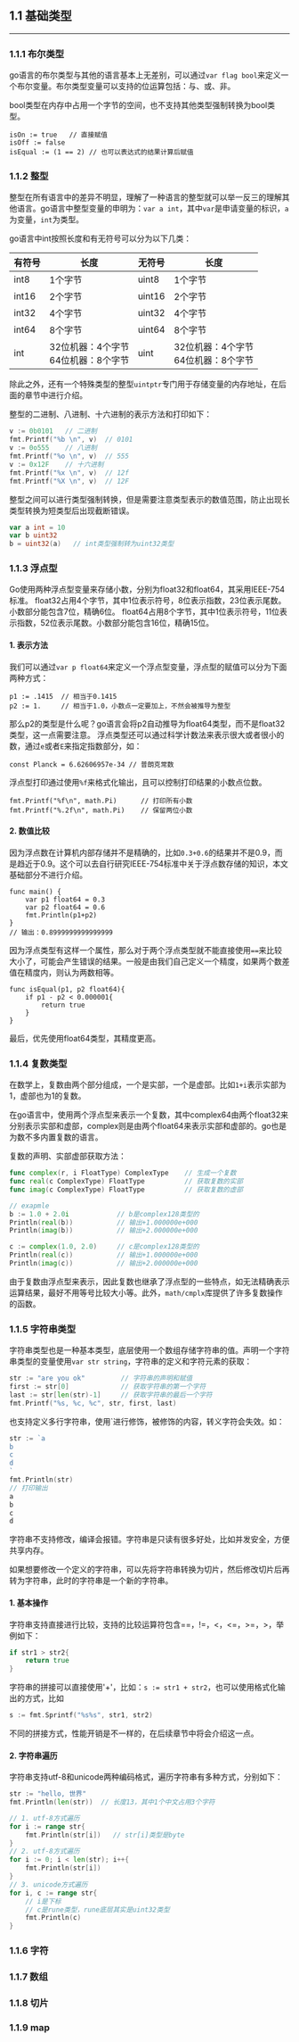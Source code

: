 ## 1.1 基础类型
---

### 1.1.1 布尔类型

go语言的布尔类型与其他的语言基本上无差别，可以通过`var flag bool`来定义一个布尔变量。布尔类型变量可以支持的位运算包括：与、或、非。

bool类型在内存中占用一个字节的空间，也不支持其他类型强制转换为bool类型。

```
isOn := true   // 直接赋值
isOff := false
isEqual := (1 == 2) // 也可以表达式的结果计算后赋值
```

### 1.1.2 整型

整型在所有语言中的差异不明显，理解了一种语言的整型就可以举一反三的理解其他语言。go语言中整型变量的申明为：`var a int`，其中`var`是申请变量的标识，`a`为变量，`int`为类型。

go语言中int按照长度和有无符号可以分为以下几类：

| 有符号 | 长度                                     | 无符号 | 长度                                     |
| ------ | ---------------------------------------- | ------ | ---------------------------------------- |
| int8   | 1个字节                                  | uint8  | 1个字节                                  |
| int16  | 2个字节                                  | uint16 | 2个字节                                  |
| int32  | 4个字节                                  | uint32 | 4个字节                                  |
| int64  | 8个字节                                  | uint64 | 8个字节                                  |
| int    | 32位机器：4个字节<br />64位机器：8个字节 | uint   | 32位机器：4个字节<br />64位机器：8个字节 |

除此之外，还有一个特殊类型的整型`uintptr`专门用于存储变量的内存地址，在后面的章节中进行介绍。

整型的二进制、八进制、十六进制的表示方法和打印如下：

```go
v := 0b0101   // 二进制
fmt.Printf("%b \n", v)  // 0101
v := 0o555    // 八进制
fmt.Printf("%o \n", v)  // 555
v := 0x12F    // 十六进制
fmt.Printf("%x \n", v)  // 12f
fmt.Printf("%X \n", v)  // 12F
```

整型之间可以进行类型强制转换，但是需要注意类型表示的数值范围，防止出现长类型转换为短类型后出现截断错误。

```go
var a int = 10
var b uint32
b = uint32(a)   // int类型强制转为uint32类型
```

### 1.1.3 浮点型

Go使用两种浮点型变量来存储小数，分别为float32和float64，其采用IEEE-754标准。
float32占用4个字节，其中1位表示符号，8位表示指数，23位表示尾数。小数部分能包含7位，精确6位。
float64占用8个字节，其中1位表示符号，11位表示指数，52位表示尾数。小数部分能包含16位，精确15位。
#### 1. 表示方法
我们可以通过`var p float64`来定义一个浮点型变量，浮点型的赋值可以分为下面两种方式：
```
p1 := .1415  // 相当于0.1415
p2 := 1.     // 相当于1.0，小数点一定要加上，不然会被推导为整型
```
那么p2的类型是什么呢？go语言会将p2自动推导为float64类型，而不是float32类型，这一点需要注意。
浮点类型还可以通过科学计数法来表示很大或者很小的数，通过`e`或者`E`来指定指数部分，如：
```
const Planck = 6.62606957e-34 // 普朗克常数
```
浮点型打印通过使用`%f`来格式化输出，且可以控制打印结果的小数点位数。
```
fmt.Printf("%f\n", math.Pi)      // 打印所有小数
fmt.Printf("%.2f\n", math.Pi)    // 保留两位小数
```
#### 2. 数值比较
因为浮点数在计算机内部存储并不是精确的，比如`0.3+0.6`的结果并不是0.9，而是趋近于0.9。这个可以去自行研究IEEE-754标准中关于浮点数存储的知识，本文基础部分不进行介绍。
```
func main() {
	var p1 float64 = 0.3
	var p2 float64 = 0.6
	fmt.Println(p1+p2)
}
// 输出：0.8999999999999999
```
因为浮点类型有这样一个属性，那么对于两个浮点类型就不能直接使用`==`来比较大小了，可能会产生错误的结果。一般是由我们自己定义一个精度，如果两个数差值在精度内，则认为两数相等。
```
func isEqual(p1, p2 float64){
	if p1 - p2 < 0.000001{
		return true
	}
}
```
最后，优先使用float64类型，其精度更高。

### 1.1.4 复数类型

在数学上，复数由两个部分组成，一个是实部，一个是虚部。比如`1+i`表示实部为1，虚部也为1的复数。

在go语言中，使用两个浮点型来表示一个复数，其中complex64由两个float32来分别表示实部和虚部，complex则是由两个float64来表示实部和虚部的。go也是为数不多内置复数的语言。

复数的声明、实部虚部获取方法：

```go
func complex(r, i FloatType) ComplexType    // 生成一个复数
func real(c ComplexType) FloatType          // 获取复数的实部
func imag(c ComplexType) FloatType          // 获取复数的虚部

// exapmle
b := 1.0 + 2.0i            // b是complex128类型的
Println(real(b))           // 输出+1.000000e+000
Println(imag(b))           // 输出+2.000000e+000

c := complex(1.0, 2.0)     // c是complex128类型的
Println(real(c))           // 输出+1.000000e+000
Println(imag(c))           // 输出+2.000000e+000
```

由于复数由浮点型来表示，因此复数也继承了浮点型的一些特点，如无法精确表示运算结果，最好不用等号比较大小等。此外，`math/cmplx`库提供了许多复数操作的函数。

### 1.1.5 字符串类型

字符串类型也是一种基本类型，底层使用一个数组存储字符串的值。声明一个字符串类型的变量使用`var str string`，字符串的定义和字符元素的获取：

```go
str := "are you ok"   		// 字符串的声明和赋值
first := str[0]  		  	// 获取字符串的第一个字符
last := str[len(str)-1]		// 获取字符串的最后一个字符
fmt.Printf("%s, %c, %c", str, first, last)
```

也支持定义多行字符串，使用`进行修饰，被修饰的内容，转义字符会失效。如：

```go
str := `a
b
c
d
`
fmt.Println(str)
// 打印输出
a
b
c
d
```

字符串不支持修改，编译会报错。字符串是只读有很多好处，比如并发安全，方便共享内存。

如果想要修改一个定义的字符串，可以先将字符串转换为切片，然后修改切片后再转为字符串，此时的字符串是一个新的字符串。

#### 1. 基本操作

字符串支持直接进行比较，支持的比较运算符包含==，!=，<，<=，>=，>，举例如下：

```go
if str1 > str2{
	return true
}
```

字符串的拼接可以直接使用'+'，比如：`s := str1 + str2`，也可以使用格式化输出的方式，比如

```go
s := fmt.Sprintf("%s%s", str1, str2)
```

不同的拼接方式，性能开销是不一样的，在后续章节中将会介绍这一点。

#### 2. 字符串遍历

字符串支持utf-8和unicode两种编码格式，遍历字符串有多种方式，分别如下：

```go
str := "hello, 世界"
fmt.Println(len(str))  // 长度13，其中1个中文占用3个字符

// 1. utf-8方式遍历
for i := range str{
	fmt.Println(str[i])   // str[i]类型是byte
}
// 2. utf-8方式遍历
for i := 0; i < len(str); i++{
    fmt.Println(str[i])
}
// 3. unicode方式遍历
for i, c := range str{
	// i是下标
	// c是rune类型，rune底层其实是uint32类型
	fmt.Println(c)
}
```

### 1.1.6 字符

### 1.1.7 数组

### 1.1.8 切片

### 1.1.9 map











